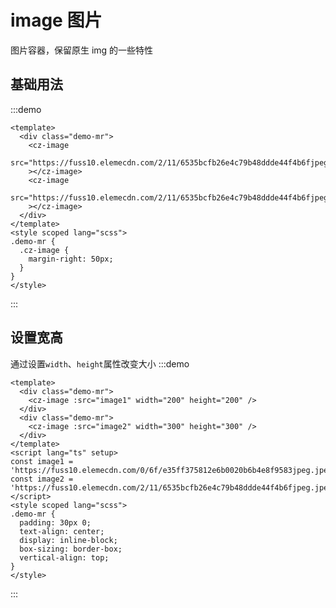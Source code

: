 <!--
 * @Descripttion:
 * @version:
 * @Author: 十三
 * @Date: 2022-10-19 00:30:34
 * @LastEditors: 十三
 * @LastEditTime: 2022-10-19 00:59:20
-->

# image 图片

图片容器，保留原生 img 的一些特性

## 基础用法

:::demo

```vue
<template>
  <div class="demo-mr">
    <cz-image
      src="https://fuss10.elemecdn.com/2/11/6535bcfb26e4c79b48ddde44f4b6fjpeg.jpeg"
    ></cz-image>
    <cz-image
      src="https://fuss10.elemecdn.com/2/11/6535bcfb26e4c79b48ddde44f4b6fjpeg.jpeg"
    ></cz-image>
  </div>
</template>
<style scoped lang="scss">
.demo-mr {
  .cz-image {
    margin-right: 50px;
  }
}
</style>
```

:::

## 设置宽高

通过设置`width`、`height`属性改变大小
:::demo

```vue
<template>
  <div class="demo-mr">
    <cz-image :src="image1" width="200" height="200" />
  </div>
  <div class="demo-mr">
    <cz-image :src="image2" width="300" height="300" />
  </div>
</template>
<script lang="ts" setup>
const image1 =   'https://fuss10.elemecdn.com/0/6f/e35ff375812e6b0020b6b4e8f9583jpeg.jpeg'
const image2 = 'https://fuss10.elemecdn.com/2/11/6535bcfb26e4c79b48ddde44f4b6fjpeg.jpeg'
</script>
<style scoped lang="scss">
.demo-mr {
  padding: 30px 0;
  text-align: center;
  display: inline-block;
  box-sizing: border-box;
  vertical-align: top;
}
</style>
```

:::
